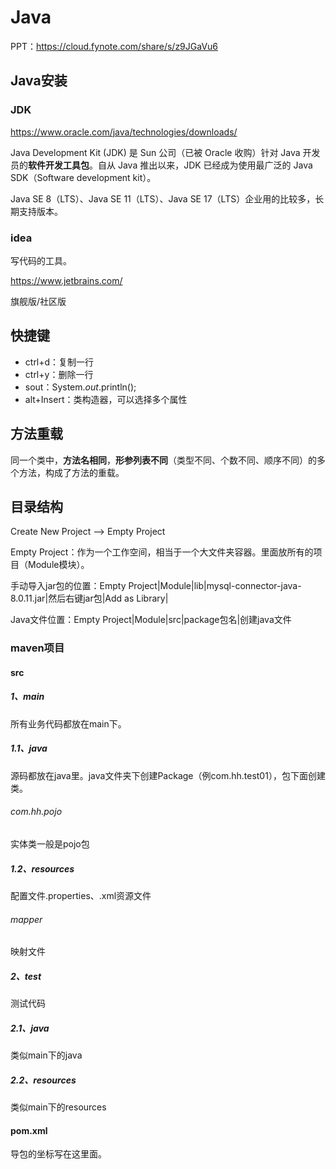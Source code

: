# Java

PPT：https://cloud.fynote.com/share/s/z9JGaVu6

## Java安装

### JDK

https://www.oracle.com/java/technologies/downloads/

Java Development Kit (JDK) 是 Sun 公司（已被 Oracle 收购）针对 Java 开发员的**软件开发工具包**。自从 Java 推出以来，JDK 已经成为使用最广泛的 Java SDK（Software development kit）。

Java SE 8（LTS）、Java SE 11（LTS）、Java SE 17（LTS）企业用的比较多，长期支持版本。

### idea

写代码的工具。

https://www.jetbrains.com/

旗舰版/社区版

## 快捷键

- ctrl+d：复制一行
- ctrl+y：删除一行
- sout：System.*out*.println();
- alt+Insert：类构造器，可以选择多个属性

## 方法重载

同一个类中，**方法名相同**，**形参列表不同**（类型不同、个数不同、顺序不同）的多个方法，构成了方法的重载。

## 目录结构

Create New Project --> Empty Project

Empty Project：作为一个工作空间，相当于一个大文件夹容器。里面放所有的项目（Module模块）。

手动导入jar包的位置：Empty Project|Module|lib|mysql-connector-java-8.0.11.jar|然后右键jar包|Add as Library|

Java文件位置：Empty Project|Module|src|package包名|创建java文件

### maven项目

#### src

##### 1、main

所有业务代码都放在main下。

##### 1.1、java

源码都放在java里。java文件夹下创建Package（例com.hh.test01），包下面创建类。

###### com.hh.pojo

实体类一般是pojo包

##### 1.2、resources

配置文件.properties、.xml资源文件

###### mapper

映射文件

##### 2、test

测试代码

##### 2.1、java

类似main下的java

##### 2.2、resources

类似main下的resources

#### pom.xml

导包的坐标写在这里面。
